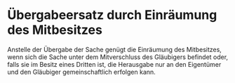 # Übergabeersatz durch Einräumung des Mitbesitzes

Anstelle der Übergabe der Sache genügt die Einräumung des Mitbesitzes, wenn sich die Sache unter dem Mitverschluss des Gläubigers befindet oder, falls sie im Besitz eines Dritten ist, die Herausgabe nur an den Eigentümer und den Gläubiger gemeinschaftlich erfolgen kann.